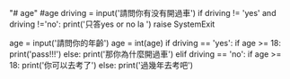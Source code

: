 "# age" 
#age
driving = input('請問你有没有開過車')
if driving != 'yes' and driving !='no':
    print('只答yes or no la ')
    raise SystemExit


age = input('請問你的年齡')
age = int(age)
if driving == 'yes':
	if age >= 18:
		print('pass!!!')
	else:
		print('那你為什麼開過車')
elif driving == 'no':
	if age >= 18:
		print('你可以去考了')
	else:
		print('過幾年去考吧')

